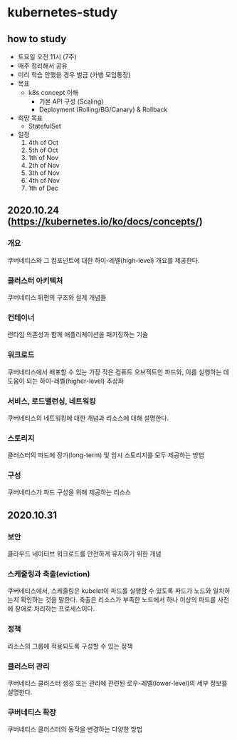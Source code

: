 # kubernetes-study

## how to study

- 토요일 오전 11시 (7주)
- 매주 정리해서 공유
- 미리 학습 안했을 경우 벌금 (카뱅 모임통장)
- 목표
  - k8s concept 이해
    - 기본 API 구성 (Scaling)
    - Deployment (Rolling/BG/Canary) & Rollback
- 희망 목표
  - StatefulSet
- 일정
    1. 4th of Oct
    2. 5th of Oct
    3. 1th of Nov
    4. 2th of Nov
    5. 3th of Nov
    6. 4th of Nov
    7. 1th of Dec

## 2020.10.24 (<https://kubernetes.io/ko/docs/concepts/>)

### 개요

쿠버네티스와 그 컴포넌트에 대한 하이-레벨(high-level) 개요를 제공한다.

### 클러스터 아키텍처

쿠버네티스 뒤편의 구조와 설계 개념들

### 컨테이너

런타임 의존성과 함께 애플리케이션을 패키징하는 기술

### 워크로드

쿠버네티스에서 배포할 수 있는 가장 작은 컴퓨트 오브젝트인 파드와, 이를 실행하는 데 도움이 되는 하이-레벨(higher-level) 추상화

### 서비스, 로드밸런싱, 네트워킹

쿠버네티스의 네트워킹에 대한 개념과 리소스에 대해 설명한다.

### 스토리지

클러스터의 파드에 장기(long-term) 및 임시 스토리지를 모두 제공하는 방법

### 구성

쿠버네티스가 파드 구성을 위해 제공하는 리소스

## 2020.10.31

### 보안

클라우드 네이티브 워크로드를 안전하게 유지하기 위한 개념

### 스케줄링과 축출(eviction)

쿠버네티스에서, 스케줄링은 kubelet이 파드를 실행할 수 있도록 파드가 노드와 일치하는지 확인하는 것을 말한다. 축출은 리소스가 부족한 노드에서 하나 이상의 파드를 사전에 장애로 처리하는 프로세스이다.

### 정책

리소스의 그룹에 적용되도록 구성할 수 있는 정책

### 클러스터 관리

쿠버네티스 클러스터 생성 또는 관리에 관련된 로우-레벨(lower-level)의 세부 정보를 설명한다.

### 쿠버네티스 확장

쿠버네티스 클러스터의 동작을 변경하는 다양한 방법
